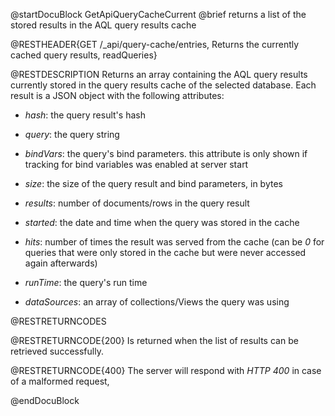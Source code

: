 
@startDocuBlock GetApiQueryCacheCurrent
@brief returns a list of the stored results in the AQL query results cache

@RESTHEADER{GET /_api/query-cache/entries, Returns the currently cached query results, readQueries}

@RESTDESCRIPTION
Returns an array containing the AQL query results currently stored in the query results
cache of the selected database. Each result is a JSON object with the following attributes:

- *hash*: the query result's hash

- *query*: the query string 

- *bindVars*: the query's bind parameters. this attribute is only shown if tracking for
  bind variables was enabled at server start

- *size*: the size of the query result and bind parameters, in bytes

- *results*: number of documents/rows in the query result

- *started*: the date and time when the query was stored in the cache

- *hits*: number of times the result was served from the cache (can be 
  *0* for queries that were only stored in the cache but were never accessed
  again afterwards)

- *runTime*: the query's run time

- *dataSources*: an array of collections/Views the query was using

@RESTRETURNCODES

@RESTRETURNCODE{200}
Is returned when the list of results can be retrieved successfully.

@RESTRETURNCODE{400}
The server will respond with *HTTP 400* in case of a malformed request,

@endDocuBlock

